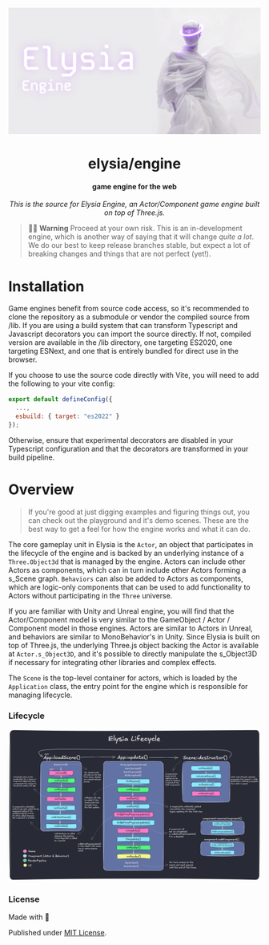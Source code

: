 <div align="center">

<br />

![elysiatech](/assets/banner.jpg)

<h1>elysia/engine</h3>

#### game engine for the web

*This is the source for Elysia Engine, an Actor/Component game engine built on top of Three.js.*

</div>

> 🚧👷 **Warning** Proceed at your own risk. This is an in-development engine, which is another way of saying that it will change _quite a lot_. We do our best to keep release branches stable, but expect a lot of breaking changes and things that are not perfect (yet!).

# Installation

Game engines benefit from source code access, so it's recommended to clone the repository as a submodule or vendor the compiled source from /lib.
If you are using a build system that can transform Typescript and Javascript decorators you can import the source directly. If not, compiled version
are available in the /lib directory, one targeting ES2020, one targeting ESNext, and one that is entirely bundled for direct use in the browser.

If you choose to use the source code directly with Vite, you will need to add the following to your vite config:

```javascript
export default defineConfig({
  ...,
  esbuild: { target: "es2022" }
});
```
Otherwise, ensure that experimental decorators are disabled in your Typescript configuration and that the decorators are transformed in your build pipeline.

# Overview

> If you're good at just digging examples and figuring things out, you can check out the playground and it's demo scenes. 
These are the best way to get a feel for how the engine works and what it can do.

The core gameplay unit in Elysia is the `Actor`, an object that participates in the lifecycle of the engine and is backed by an underlying instance of a
`Three.Object3d` that is managed by the engine. Actors can include other Actors as components, which can in turn include other Actors forming a s_Scene graph.
`Behaviors` can also be added to Actors as components, which are logic-only components that can be used to add functionality to Actors without participating
in the `Three` universe.

If you are familiar with Unity and Unreal engine, you will find that the Actor/Component model is very similar to the GameObject / Actor / Component model in those engines.
Actors are similar to Actors in Unreal, and behaviors are similar to MonoBehavior's in Unity. Since Elysia is built on top of Three.js, the underlying Three.js object
backing the Actor is available at `Actor.s_Object3D`, and it's possible to directly manipulate the s_Object3D if necessary for integrating other libraries and complex effects.

The `Scene` is the top-level container for actors, which is loaded by the `Application` class, the entry point for the engine which is responsible for managing lifecycle.

### Lifecycle

![lifecycle](/assets/lifecycle.png)

### License

Made with 💛

Published under [MIT License](./LICENSE).
